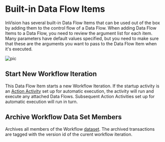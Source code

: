 # Built-in Data Flow Items
InVision has several built-in Data Flow Items that can be used out of the box by adding them to the control flow of a Data Flow. When adding Data Flow Items to a Data Flow, you need to review the argument list for each item.  
Many parameters have default values specified, but you need to make sure that these are the arguments you want to pass to the Data Flow Item when it's executed.
<br/>

![pic](https://profitbasedocs.blob.core.windows.net/images/DSIt2.png)
<br/>

## Start New Workflow Iteration

This Data Flow Item starts a new Workflow Iteration. If the startup activity is an [Action Activity](../workflow/processflow/activity.md) set up for automatic execution, the activity will run and execute any attached Data Flows. Subsequent Action Activities set up for automatic execution will run in turn.
<br/>

## Archive Workflow Data Set Members

Archives all members of the Workflow [dataset](../workflow/dataset.md). The archived transactions are tagged with the version id of the curent workflow iteration.

<br/>
